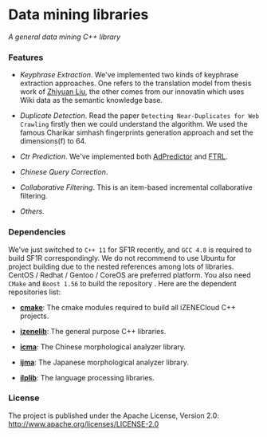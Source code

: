 Data mining libraries
=============================================
*A general data mining C++ library*

### Features
* _Keyphrase Extraction_. We've implemented two kinds of keyphrase extraction approaches. One refers to the translation model from thesis work of [Zhiyuan Liu](http://nlp.csai.tsinghua.edu.cn/~lzy/), the other comes from our innovatin which uses Wiki data as the semantic knowledge base.

* _Duplicate Detection_.  Read the paper `Detecting Near-Duplicates for Web Crawling` firstly then we could understand the algorithm. We used the famous Charikar simhash fingerprints generation approach and set the dimensions(f) to 64.

* _Ctr Prediction_. We've implemented both [AdPredictor](http://machinelearning.wustl.edu/mlpapers/paper_files/icml2010_GraepelCBH10.pdf) and [FTRL](https://research.google.com/pubs/archive/41159.pdf).

* _Chinese Query Correction_. 


* _Collaborative Filtering_.  This is an item-based incremental collaborative filtering.


* _Others_.


### Dependencies
We've just switched to `C++ 11` for SF1R recently, and `GCC 4.8` is required to build SF1R correspondingly. We do not recommend to use Ubuntu for project building due to the nested references among lots of libraries. CentOS / Redhat / Gentoo / CoreOS are preferred platform. You also need `CMake` and `Boost 1.56` to build the repository . Here are the dependent repositories list:

* __[cmake](https://github.com/izenecloud/cmake)__: The cmake modules required to build all iZENECloud C++ projects.


* __[izenelib](https://github.com/izenecloud/izenelib)__: The general purpose C++ libraries.


* __[icma](https://github.com/izenecloud/icma)__: The Chinese morphological analyzer library.
  

* __[ijma](https://github.com/izenecloud/ijma)__: The Japanese morphological analyzer library.


* __[ilplib](https://github.com/izenecloud/ilplib)__: The language processing libraries.
  


### License
The project is published under the Apache License, Version 2.0:
http://www.apache.org/licenses/LICENSE-2.0
